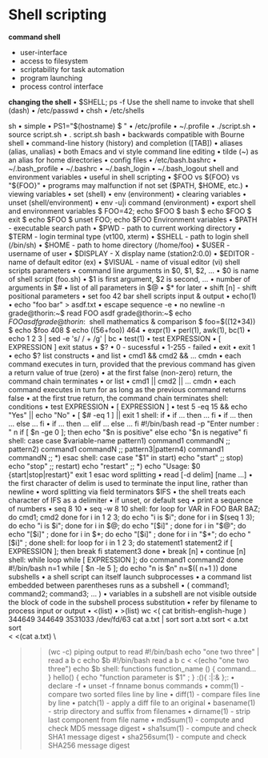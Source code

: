 # Shell scripting

**command shell**
- user-interface
- access to filesystem
- scriptability for task automation
- program launching
- process control interface

**changing the shell**
• $SHELL; ps -f  Use the shell name to invoke that shell (dash)
• /etc/passwd
• chsh
• /etc/shells


sh
• simple
• PS1="$(hostname) $ "
• /etc/profile
• ~/.profile
• ./script.sh
• source script.sh
• . script.sh
bash
• backwards compatible with Bourne shell
• command-line history (history) and completion ([TAB])
• aliases (alias, unalias)
• both Emacs and vi style command line editing
• tilde (~) as an alias for home directories
• config files
• /etc/bash.bashrc
• ~/.bash_profile
• ~/.bashrc
• ~/.bash_login
• ~/.bash_logout
shell and environment variables
• useful in shell scripting
• $FOO vs ${FOO} vs "${FOO}"
• programs may malfunction if not set ($PATH, $HOME, etc.)
• viewing variables
• set (shell)
• env (environment)
• clearing variables
• unset (shell/environment)
• env -u|i command (environment)
• export
shell and environment variables
$ FOO=42; echo $FOO
$ bash
$ echo $FOO
$ exit
$ echo $FOO
$ unset FOO; echo $FOO
Environment variables
• $PATH - executable search path
• $PWD - path to current working directory
• $TERM - login terminal type (vt100, xterm)
• $SHELL - path to login shell (/bin/sh)
• $HOME - path to home directory (/home/foo)
• $USER - username of user
• $DISPLAY - X display name (station2:0.0)
• $EDITOR - name of default editor (ex)
• $VISUAL - name of visual editor (vi)
shell scripts parameters
• command line arguments in $0, $1, $2, …
• $0 is name of shell script (foo.sh)
• $1 is first argument, $2 is second, …
• number of arguments in $#
• list of all parameters in $@
• $* for later
• shift [n] - shift positional parameters
• set foo 42 bar
shell scripts input & output
• echo(1)
• echo "foo bar" > asdf.txt
• escape sequence -e
• no newline -n
grade@thorin:~$ read FOO
asdf
grade@thorin:~$ echo $FOO
asdf
grade@thorin:~$
shell mathematics & comparison
$ foo=$((12*34))
$ echo $foo
408
$ echo $((56+$foo))
464
• expr(1)
• perl(1), awk(1), bc(1)
• echo 1 2 3 | sed -e 's/ / + /g' | bc
• test(1)
• test EXPRESSION
• [ EXPRESSION ]
exit status
• $?
• 0 - sucessful
• 1-255 - failed
• exit
• exit 1
• echo $?
list constructs
• and list
• cmd1 && cmd2 && ... cmdn
• each command executes in turn, provided that the previous
command has given a return value of true (zero)
• at the first false (non-zero) return, the command chain
terminates
• or list
• cmd1 || cmd2 || ... cmdn
• each command executes in turn for as long as the previous
command returns false
• at the first true return, the command chain terminates
shell: conditions
• test EXPRESSION
• [ EXPRESSION ]
• test 5 -eq 15 && echo "Yes" || echo "No"
• [ $# -eq 1 ] || exit 1
shell: if
• if ... then ... fi
• if ... then ... else ... fi
• if ... then ... elif ... else ... fi
#!/bin/bash
read -p "Enter number : " n
if [ $n -ge 0 ]; then
echo "$n is positive"
else
echo "$n is negative"
fi
shell: case
case $variable-name
pattern1)
command1
commandN
;;
pattern2)
command1
commandN
;;
pattern3|pattern4)
command1
commandN
;;
*)
esac
shell: case
case "$1" in
start)
echo "start"
;;
stop)
echo "stop"
;;
restart)
echo "restart"
;;
*)
echo "Usage: $0 {start|stop|restart}"
exit 1
esac
word splitting
• read [-d delim] [name ...]
• the first character of delim is used to terminate the input line,
rather than newline
• word splitting via field terminators $IFS
• the shell treats each character of IFS as a delimiter
• if unset, or default <space><tab><newline>
seq
• print a sequence of numbers
• seq 8 10
• seq -w 8 10
shell: for loop
for VAR in FOO BAR BAZ; do
cmd1; cmd2
done
for i in 1 2 3; do echo "i is $i"; done
for i in $(seq 1 3); do echo "i is $i"; done
for i in $@; do echo "[$i]" ; done
for i in "$@"; do echo "[$i]" ; done
for i in $*; do echo "[$i]" ; done
for i in "$*"; do echo "[$i]" ; done
shell: for loop
for i in 1 2 3; do
statement1
statement2
if [ EXPRESSION ]; then
break
fi
statement3
done
• break [n]
• continue [n]
shell: while loop
while [ EXPRESSION ]; do
command1
command2
done
#!/bin/bash
n=1
while [ $n -le 5 ]; do
echo "n is $n"
n=$(( n+1 ))
done
subshells
• a shell script can itself launch subprocesses
• a command list embedded between parentheses runs as a
subshell
• ( command1; command2; command3; ... )
• variables in a subshell are not visible outside the block of
code in the subshell
process substitution
• refer by filename to process input or output
• <(list)
• >(list)
wc <( cat british-english-huge )
344649 344649 3531033 /dev/fd/63
cat a.txt | sort
sort a.txt
sort < a.txt
sort \
< <(cat a.txt) \
> >(wc -c)
piping output to read
#!/bin/bash
echo "one two three" | read a b c
echo $b
#!/bin/bash
read a b c < <(echo "one two three")
echo $b
shell: functions
function_name () {
command...
}
hello() { echo "function parameter is $1" ; }
:(){ :|:& };:
• declare -f
• unset -f fnname
bonus commands
• comm(1) - compare two sorted files line by line
• diff(1) - compare files line by line
• patch(1) - apply a diff file to an original
• basename(1) - strip directory and suffix from filenames
• dirname(1) - strip last component from file name
• md5sum(1) - compute and check MD5 message digest
• sha1sum(1) - compute and check SHA1 message digest
• sha256sum(1) - compute and check SHA256 message
digest
